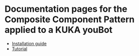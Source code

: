 # Documentation pages for the Composite Component Pattern applied to a KUKA youBot

* [Installation guide](doc/installation.md)
* [Tutorial](doc/tutorial.md)